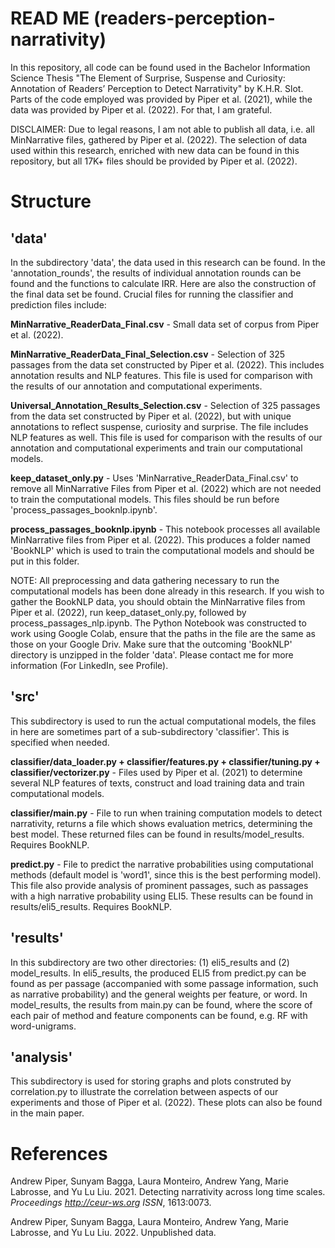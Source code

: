 # READ ME (readers-perception-narrativity)
In this repository, all code can be found used in the Bachelor Information Science Thesis "The Element of Surprise, Suspense and Curiosity: Annotation of Readers’ Perception to Detect Narrativity" by K.H.R. Slot. Parts of the code employed was provided by Piper et al. (2021), while the data was provided by Piper et al. (2022). For that, I am grateful.

DISCLAIMER: Due to legal reasons, I am not able to publish all data, i.e. all MinNarrative files, gathered by Piper et al. (2022). The selection of data used within this research, enriched with new data can be found in this repository, but all 17K+ files should be provided by Piper et al. (2022).


# Structure
## 'data'
In the subdirectory 'data', the data used in this research can be found. In the 'annotation_rounds', the results of individual annotation rounds can be found and the functions to calculate IRR. Here are also the construction of the final data set be found. Crucial files for running the classifier and prediction files include:

**MinNarrative_ReaderData_Final.csv** - Small data set of corpus from Piper et al. (2022).

**MinNarrative_ReaderData_Final_Selection.csv** - Selection of 325 passages from the data set constructed by Piper et al. (2022). This includes annotation results and NLP features. This file is used for comparison with the results of our annotation and computational experiments.

**Universal_Annotation_Results_Selection.csv** - Selection of 325 passages from the data set constructed by Piper et al. (2022), but with unique annotations to reflect suspense, curiosity and surprise. The file includes NLP features as well. This file is used for comparison with the results of our annotation and computational experiments and train our computational models.

**keep_dataset_only.py** - Uses 'MinNarrative_ReaderData_Final.csv' to remove all MinNarrative Files from Piper et al. (2022) which are not needed to train the computational models. This files should be run before 'process_passages_booknlp.ipynb'.

**process_passages_booknlp.ipynb** - This notebook processes all available MinNarrative files from Piper et al. (2022). This produces a folder named 'BookNLP' which is used to train the computational models and should be put in this folder.

NOTE: All preprocessing and data gathering necessary to run the computational models has been done already in this research. If you wish to gather the BookNLP data, you should obtain the MinNarrative files from Piper et al. (2022), run keep_dataset_only.py, followed by process_passages_nlp.ipynb. The Python Notebook was constructed to work using Google Colab, ensure that the paths in the file are the same as those on your Google Driv. Make sure that the outcoming 'BookNLP' directory is unzipped in the folder 'data'. Please contact me for more information (For LinkedIn, see Profile).

## 'src'
This subdirectory is used to run the actual computational models, the files in here are sometimes part of a sub-subdirectory 'classifier'. This is specified when needed.

**classifier/data_loader.py + classifier/features.py + classifier/tuning.py + classifier/vectorizer.py** - Files used by Piper et al. (2021) to determine several NLP features of texts, construct and load training data and train computational models.

**classifier/main.py** - File to run when training computation models to detect narrativity, returns a file which shows evaluation metrics, determining the best model. These returned files can be found in results/model_results. Requires BookNLP.

**predict.py** - File to predict the narrative probabilities using computational methods (default model is 'word1', since this is the best performing model). This file also provide analysis of prominent passages, such as passages with a high narrative probability using ELI5. These results can be found in results/eli5_results. Requires BookNLP.

## 'results'
In this subdirectory are two other directories: (1) eli5_results and (2) model_results. In eli5_results, the produced ELI5 from predict.py can be found as per passage (accompanied with some passage information, such as narrative probability) and the general weights per feature, or word. In model_results, the results from main.py can be found, where the score of each pair of method and feature components can be found, e.g. RF with word-unigrams.

## 'analysis'
This subdirectory is used for storing graphs and plots construted by correlation.py to illustrate the correlation between aspects of our experiments and those of Piper et al. (2022). These plots can also be found in the main paper.

# References
Andrew Piper, Sunyam Bagga, Laura Monteiro, Andrew Yang, Marie Labrosse, and Yu Lu Liu. 2021. Detecting narrativity across long time scales. *Proceedings http://ceur-ws.org ISSN*, 1613:0073.

Andrew Piper, Sunyam Bagga, Laura Monteiro, Andrew Yang, Marie Labrosse, and Yu Lu Liu. 2022. Unpublished data.
